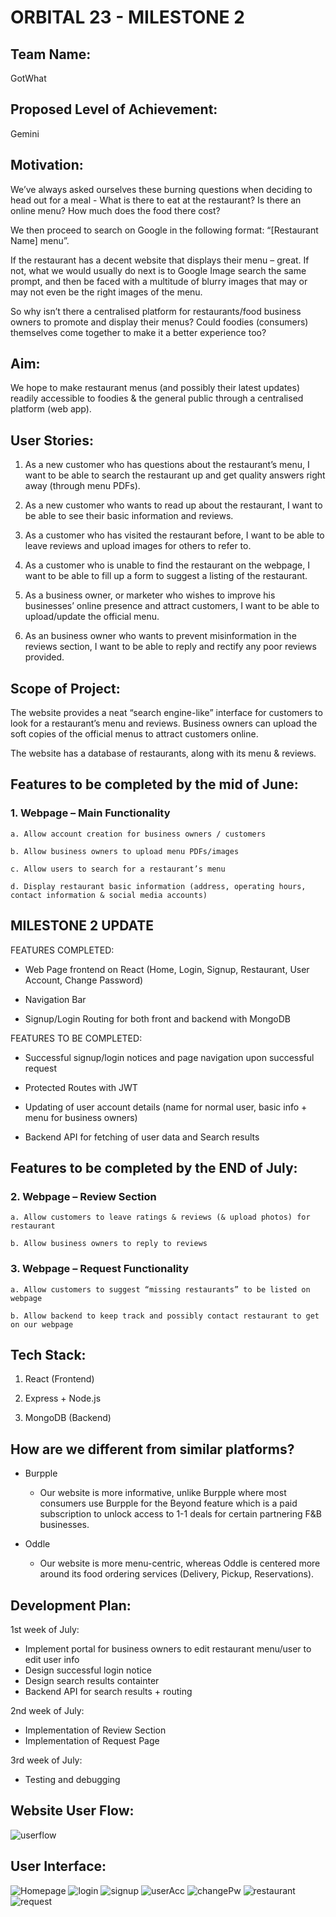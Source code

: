 ﻿# **ORBITAL 23 - MILESTONE 2**

## **Team Name:**

GotWhat

## **Proposed Level of Achievement:**

Gemini

## **Motivation:**

We’ve always asked ourselves these burning questions when deciding to head out for a meal - What is there to eat at the restaurant? Is there an online menu? How much does the food there cost?

We then proceed to search on Google in the following format: “[Restaurant Name] menu”.

If the restaurant has a decent website that displays their menu – great. If not, what we would usually do next is to Google Image search the same prompt, and then be faced with a multitude of blurry images that may or may not even be the right images of the menu.

So why isn’t there a centralised platform for restaurants/food business owners to promote and display their menus? Could foodies (consumers) themselves come together to make it a better experience too?

## **Aim:**

We hope to make restaurant menus (and possibly their latest updates) readily accessible to foodies & the general public through a centralised platform (web app).

## **User Stories:**

1. As a new customer who has questions about the restaurant’s menu, I want to be able to
   search the restaurant up and get quality answers right away (through menu PDFs).

2. As a new customer who wants to read up about the restaurant, I want to be able to see their basic
   information and reviews.

3. As a customer who has visited the restaurant before, I want to be able to leave reviews
   and upload images for others to refer to.

4. As a customer who is unable to find the restaurant on the webpage, I want to be able to fill
   up a form to suggest a listing of the restaurant.

5. As a business owner, or marketer who wishes to improve his businesses’ online presence
   and attract customers, I want to be able to upload/update the official menu.

6. As an business owner who wants to prevent misinformation in the reviews section, I want
   to be able to reply and rectify any poor reviews provided.

## **Scope of Project:**

The website provides a neat “search engine-like” interface for customers to look for a restaurant’s menu and reviews. Business owners can upload the soft copies of the official menus to attract customers online.

The website has a database of restaurants, along with its menu & reviews.

## **Features to be completed by the mid of June:**

### 1. Webpage – Main Functionality

    a. Allow account creation for business owners / customers

    b. Allow business owners to upload menu PDFs/images

    c. Allow users to search for a restaurant’s menu

    d. Display restaurant basic information (address, operating hours, contact information & social media accounts)

## **MILESTONE 2 UPDATE**

FEATURES COMPLETED:

- Web Page frontend on React (Home, Login, Signup, Restaurant, User Account, Change Password)

- Navigation Bar

- Signup/Login Routing for both front and backend with MongoDB

FEATURES TO BE COMPLETED:

- Successful signup/login notices and page navigation upon successful request

- Protected Routes with JWT

- Updating of user account details (name for normal user, basic info + menu for business owners)

- Backend API for fetching of user data and Search results

## **Features to be completed by the END of July:**

### 2. Webpage – Review Section

    a. Allow customers to leave ratings & reviews (& upload photos) for restaurant

    b. Allow business owners to reply to reviews

### 3. Webpage – Request Functionality

    a. Allow customers to suggest “missing restaurants” to be listed on webpage

    b. Allow backend to keep track and possibly contact restaurant to get on our webpage

## **Tech Stack:**

1. React (Frontend)

2. Express + Node.js

3. MongoDB (Backend)

## **How are we different from similar platforms?**

- Burpple

  - Our website is more informative, unlike Burpple where most consumers use Burpple for the Beyond feature which is a paid subscription to unlock access to 1-1 deals for certain partnering F&B businesses.

- Oddle

  - Our website is more menu-centric, whereas Oddle is centered more around its food ordering services (Delivery, Pickup, Reservations).

## **Development Plan:**

1st week of July:

- Implement portal for business owners to edit restaurant menu/user to edit user info
- Design successful login notice
- Design search results containter
- Backend API for search results + routing

2nd week of July:

- Implementation of Review Section
- Implementation of Request Page

3rd week of July:

- Testing and debugging

## **Website User Flow:**

<img src="./images/web userflow.png" alt="userflow"/>

## **User Interface:**

<img src="./images/home.png" alt="Homepage"/>

<img src="./images/newlogin.png" alt="login"/>

<img src="./images/signup.png" alt="signup"/>

<img src="./images/ua.png" alt="userAcc"/>

<img src="./images/change.png" alt="changePw"/>

<img src="./images/restaurant.png" alt="restaurant"/>

<img src="./images/request.png" alt="request"/>
